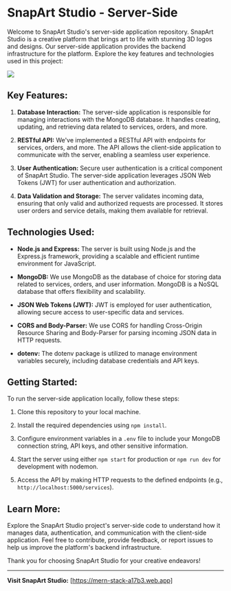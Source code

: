 # SnapArt Studio - Server-Side

Welcome to SnapArt Studio's server-side application repository. SnapArt Studio is a creative platform that brings art to life with stunning 3D logos and designs. Our server-side application provides the backend infrastructure for the platform. Explore the key features and technologies used in this project:

<img src="https://i.ibb.co/hdGWxWw/Screenshot-8.png"/>

## Key Features:

1. **Database Interaction:** The server-side application is responsible for managing interactions with the MongoDB database. It handles creating, updating, and retrieving data related to services, orders, and more.

2. **RESTful API:** We've implemented a RESTful API with endpoints for services, orders, and more. The API allows the client-side application to communicate with the server, enabling a seamless user experience.

3. **User Authentication:** Secure user authentication is a critical component of SnapArt Studio. The server-side application leverages JSON Web Tokens (JWT) for user authentication and authorization.

4. **Data Validation and Storage:** The server validates incoming data, ensuring that only valid and authorized requests are processed. It stores user orders and service details, making them available for retrieval.

## Technologies Used:

- **Node.js and Express:** The server is built using Node.js and the Express.js framework, providing a scalable and efficient runtime environment for JavaScript.

- **MongoDB:** We use MongoDB as the database of choice for storing data related to services, orders, and user information. MongoDB is a NoSQL database that offers flexibility and scalability.

- **JSON Web Tokens (JWT):** JWT is employed for user authentication, allowing secure access to user-specific data and services.

- **CORS and Body-Parser:** We use CORS for handling Cross-Origin Resource Sharing and Body-Parser for parsing incoming JSON data in HTTP requests.

- **dotenv:** The dotenv package is utilized to manage environment variables securely, including database credentials and API keys.

## Getting Started:

To run the server-side application locally, follow these steps:

1. Clone this repository to your local machine.

2. Install the required dependencies using `npm install`.

3. Configure environment variables in a `.env` file to include your MongoDB connection string, API keys, and other sensitive information.

4. Start the server using either `npm start` for production or `npm run dev` for development with nodemon.

5. Access the API by making HTTP requests to the defined endpoints (e.g., `http://localhost:5000/services`).

## Learn More:

Explore the SnapArt Studio project's server-side code to understand how it manages data, authentication, and communication with the client-side application. Feel free to contribute, provide feedback, or report issues to help us improve the platform's backend infrastructure.

Thank you for choosing SnapArt Studio for your creative endeavors!

---

**Visit SnapArt Studio:** [https://mern-stack-a17b3.web.app]
